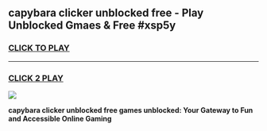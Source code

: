 
## capybara clicker unblocked free - Play Unblocked Gmaes & Free #xsp5y
<h3>
<a href="https://news.freeplayer.one?title=capybara_clicker_unblocked_free&ref=26F">CLICK TO PLAY</a></h3>
<hr>

<h3>
<a href="https://news.freeplayer.one?title=capybara_clicker_unblocked_free&ref=26F">CLICK 2 PLAY</a>
  
</h3>

<a href="https://news.freeplayer.one?title=capybara_clicker_unblocked_free&ref=26F/"><img src="https://clearcache.store/games.png"></a>


**capybara clicker unblocked free games unblocked: Your Gateway to Fun and Accessible Online Gaming**
